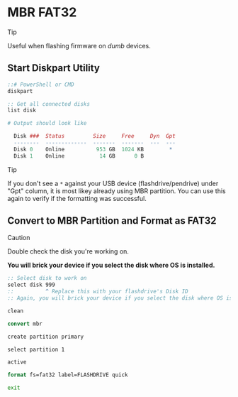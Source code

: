 # MBR FAT32

> [!TIP]
> Useful when flashing firmware on _dumb_ devices.

## Start Diskpart Utility
```cmd
::# PowerShell or CMD
diskpart
```

```cmd
:: Get all connected disks
list disk
```

```r
# Output should look like

  Disk ###  Status         Size     Free     Dyn  Gpt
  --------  -------------  -------  -------  ---  ---
  Disk 0    Online          953 GB  1024 KB        *
  Disk 1    Online           14 GB      0 B
```

> [!TIP]
> If you don't see a `*` against your USB device (flashdrive/pendrive) under "Gpt" column, it is most likey already using MBR partition. You can use this again to verify if the formatting was successful.

## Convert to MBR Partition and Format as FAT32

> [!CAUTION]
> Double check the disk you're working on.
> 
> **You will brick your device if you select the disk where OS is installed.**

```cmd
:: Select disk to work on
select disk 999
::          ^ Replace this with your flashdrive's Disk ID
:: Again, you will brick your device if you select the disk where OS is installed
```

```cmd
clean
```

```cmd
convert mbr
```

```cmd
create partition primary
```

```cmd
select partition 1
```

```cmd
active
```

```cmd
format fs=fat32 label=FLASHDRIVE quick
```

```cmd
exit
```
